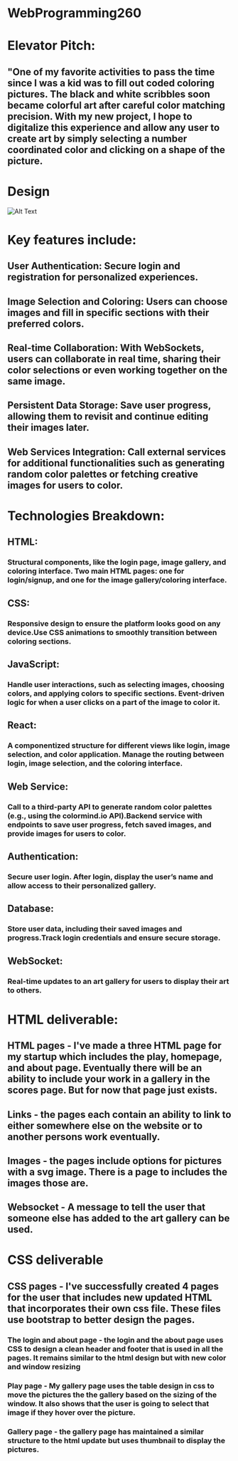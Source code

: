 # WebProgramming260

# Elevator Pitch:
## "One of my favorite activities to pass the time since I was a kid was to fill out coded coloring pictures. The black and white scribbles soon became colorful art after careful color matching precision. With my new project, I hope to digitalize this experience and allow any user to create art by simply selecting a number coordinated color and clicking on a shape of the picture.

# Design
![Alt Text](./Pitch.png)

# Key features include:
## User Authentication: Secure login and registration for personalized experiences.
## Image Selection and Coloring: Users can choose images and fill in specific sections with their preferred colors.
## Real-time Collaboration: With WebSockets, users can collaborate in real time, sharing their color selections or even working together on the same image.
## Persistent Data Storage: Save user progress, allowing them to revisit and continue editing their images later.
## Web Services Integration: Call external services for additional functionalities such as generating random color palettes or fetching creative images for users to color.

# Technologies Breakdown:
## HTML:

### Structural components, like the login page, image gallery, and coloring interface. Two main HTML pages: one for login/signup, and one for the image gallery/coloring interface.
## CSS:

### Responsive design to ensure the platform looks good on any device.Use CSS animations to smoothly transition between coloring sections.
## JavaScript:

### Handle user interactions, such as selecting images, choosing colors, and applying colors to specific sections. Event-driven logic for when a user clicks on a part of the image to color it.
## React:

### A componentized structure for different views like login, image selection, and color application. Manage the routing between login, image selection, and the coloring interface.
## Web Service:

### Call to a third-party API to generate random color palettes (e.g., using the colormind.io API).Backend service with endpoints to save user progress, fetch saved images, and provide images for users to color.
## Authentication:

### Secure user login. After login, display the user’s name and allow access to their personalized gallery.
## Database:

### Store user data, including their saved images and progress.Track login credentials and ensure secure storage.
## WebSocket:

### Real-time updates to an art gallery for users to display their art to others. 

# HTML deliverable:
## HTML pages - I've made a three HTML page for my startup which includes the play, homepage, and about page. Eventually there will be an ability to include your work in a gallery in the scores page. But for now that page just exists. 

## Links - the pages each contain an ability to link to either somewhere else on the website or to another persons work eventually.
## Images - the pages include options for pictures with a svg image. There is a page to includes the images those are. 
## Websocket - A message to tell the user that someone else has added to the art gallery can be used. 

# CSS deliverable
## CSS pages - I've successfully created 4 pages for the user that includes new updated HTML that incorporates their own css file. These files use bootstrap to better design the pages.
### The login and about page - the login and the about page uses CSS to design a clean header and footer that is used in all the pages. It remains similar to the html design but with new color and window resizing

### Play page - My gallery page uses the table design in css to move the pictures the the gallery based on the sizing of the window. It also shows that the user is going to select that image if they hover over the picture. 

### Gallery page - the gallery page has maintained a similar structure to the html update but uses thumbnail to display the pictures. 


